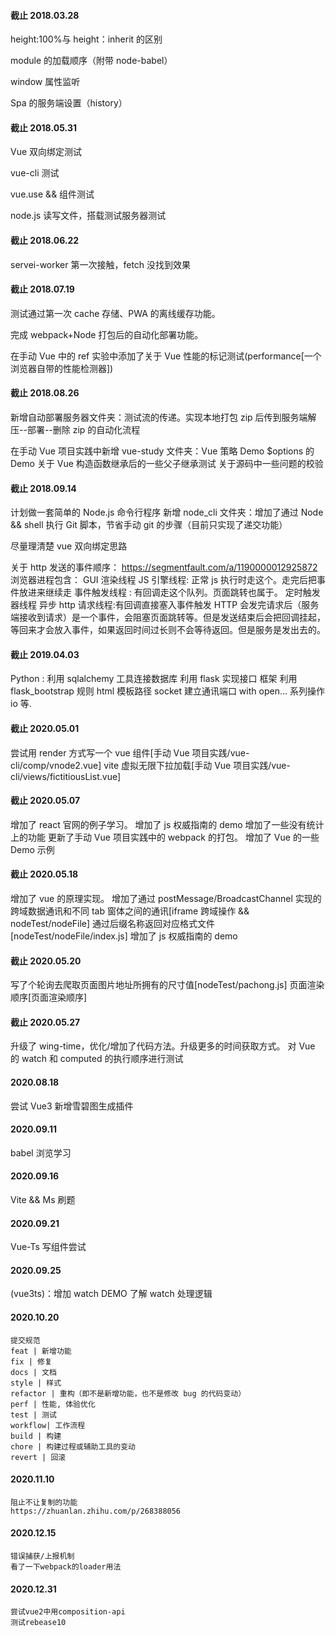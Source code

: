 #### 截止 2018.03.28

height:100%与 height：inherit 的区别

module 的加载顺序（附带 node-babel）

window 属性监听

Spa 的服务端设置（history）

#### 截止 2018.05.31

Vue 双向绑定测试

vue-cli 测试

vue.use && 组件测试

node.js 读写文件，搭载测试服务器测试

#### 截止 2018.06.22

servei-worker 第一次接触，fetch 没找到效果

#### 截止 2018.07.19

测试通过第一次 cache 存储、PWA 的离线缓存功能。

完成 webpack+Node 打包后的自动化部署功能。

在手动 Vue 中的 ref 实验中添加了关于 Vue 性能的标记测试(performance[一个浏览器自带的性能检测器])

#### 截止 2018.08.26

新增自动部署服务器文件夹：测试流的传递。实现本地打包 zip 后传到服务端解压--部署--删除 zip 的自动化流程

在手动 Vue 项目实践中新增 vue-study 文件夹：Vue 策略 Demo \$options 的 Demo 关于 Vue 构造函数继承后的一些父子继承测试 关于源码中一些问题的校验

#### 截止 2018.09.14

计划做一套简单的 Node.js 命令行程序
新增 node_cli 文件夹：增加了通过 Node && shell 执行 Git 脚本，节省手动 git 的步骤（目前只实现了递交功能）

尽量理清楚 vue 双向绑定思路

关于 http 发送的事件顺序：
https://segmentfault.com/a/1190000012925872
浏览器进程包含：
GUI 渲染线程
JS 引擎线程: 正常 js 执行时走这个。走完后把事件放进来继续走
事件触发线程 : 有回调走这个队列。页面跳转也属于。
定时触发器线程
异步 http 请求线程:有回调直接塞入事件触发
HTTP 会发完请求后（服务端接收到请求）是一个事件，会阻塞页面跳转等。但是发送结束后会把回调挂起，等回来才会放入事件，如果返回时间过长则不会等待返回。但是服务是发出去的。

#### 截止 2019.04.03

Python :
利用 sqlalchemy 工具连接数据库
利用 flask 实现接口 框架
利用 flask_bootstrap 规则 html 模板路径
socket 建立通讯端口
with open... 系列操作 io
等.

#### 截止 2020.05.01

尝试用 render 方式写一个 vue 组件[手动 Vue 项目实践/vue-cli/comp/vnode2.vue]
vite
虚拟无限下拉加载[手动 Vue 项目实践/vue-cli/views/fictitiousList.vue]

#### 截止 2020.05.07

增加了 react 官网的例子学习。
增加了 js 权威指南的 demo
增加了一些没有统计上的功能
更新了手动 Vue 项目实践中的 webpack 的打包。
增加了 Vue 的一些 Demo 示例

#### 截止 2020.05.18

增加了 vue 的原理实现。
增加了通过 postMessage/BroadcastChannel 实现的跨域数据通讯和不同 tab 窗体之间的通讯[iframe 跨域操作 && nodeTest/nodeFile]
通过后缀名称返回对应格式文件[nodeTest/nodeFile/index.js]
增加了 js 权威指南的 demo

#### 截止 2020.05.20

写了个轮询去爬取页面图片地址所拥有的尺寸值[nodeTest/pachong.js]
页面渲染顺序[页面渲染顺序]

#### 截止 2020.05.27

升级了 wing-time，优化/增加了代码方法。升级更多的时间获取方式。
对 Vue 的 watch 和 computed 的执行顺序进行测试

#### 2020.08.18

尝试 Vue3
新增雪碧图生成插件

#### 2020.09.11

babel 浏览学习

#### 2020.09.16

Vite && Ms 刷题

#### 2020.09.21

Vue-Ts 写组件尝试

#### 2020.09.25

(vue3ts)：增加 watch DEMO 了解 watch 处理逻辑

#### 2020.10.20

    提交规范
    feat | 新增功能
    fix | 修复
    docs | 文档
    style | 样式
    refactor | 重构（即不是新增功能，也不是修改 bug 的代码变动）
    perf | 性能, 体验优化
    test | 测试
    workflow| 工作流程
    build | 构建
    chore | 构建过程或辅助工具的变动
    revert | 回滚

#### 2020.11.10

    阻止不让复制的功能
    https://zhuanlan.zhihu.com/p/268388056

#### 2020.12.15

    错误捕获/上报机制
    看了一下webpack的loader用法

#### 2020.12.31

    尝试vue2中用composition-api
    测试rebease10
